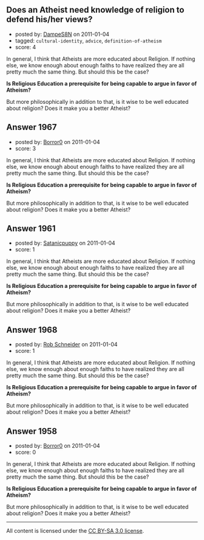 ## Does an Atheist need knowledge of religion to defend his/her views?

- posted by: [DampeS8N](https://stackexchange.com/users/-1/587-dampes8n) on 2011-01-04
- tagged: `cultural-identity`, `advice`, `definition-of-atheism`
- score: 4

In general, I think that Atheists are more educated about Religion. If nothing else, we know enough about enough faiths to have realized they are all pretty much the same thing. But should this be the case?

**Is Religious Education a prerequisite for being capable to argue in favor of Atheism?**

But more philosophically in addition to that, is it wise to be well educated about religion? Does it make you a better Atheist?


## Answer 1967

- posted by: [Borror0](https://stackexchange.com/users/-1/484-borror0) on 2011-01-04
- score: 3

In general, I think that Atheists are more educated about Religion. If nothing else, we know enough about enough faiths to have realized they are all pretty much the same thing. But should this be the case?

**Is Religious Education a prerequisite for being capable to argue in favor of Atheism?**

But more philosophically in addition to that, is it wise to be well educated about religion? Does it make you a better Atheist?


## Answer 1961

- posted by: [Satanicpuppy](https://stackexchange.com/users/-1/169-satanicpuppy) on 2011-01-04
- score: 1

In general, I think that Atheists are more educated about Religion. If nothing else, we know enough about enough faiths to have realized they are all pretty much the same thing. But should this be the case?

**Is Religious Education a prerequisite for being capable to argue in favor of Atheism?**

But more philosophically in addition to that, is it wise to be well educated about religion? Does it make you a better Atheist?


## Answer 1968

- posted by: [Rob Schneider](https://stackexchange.com/users/-1/149-rob-schneider) on 2011-01-04
- score: 1

In general, I think that Atheists are more educated about Religion. If nothing else, we know enough about enough faiths to have realized they are all pretty much the same thing. But should this be the case?

**Is Religious Education a prerequisite for being capable to argue in favor of Atheism?**

But more philosophically in addition to that, is it wise to be well educated about religion? Does it make you a better Atheist?


## Answer 1958

- posted by: [Borror0](https://stackexchange.com/users/-1/484-borror0) on 2011-01-04
- score: 0

In general, I think that Atheists are more educated about Religion. If nothing else, we know enough about enough faiths to have realized they are all pretty much the same thing. But should this be the case?

**Is Religious Education a prerequisite for being capable to argue in favor of Atheism?**

But more philosophically in addition to that, is it wise to be well educated about religion? Does it make you a better Atheist?



---

All content is licensed under the [CC BY-SA 3.0 license](https://creativecommons.org/licenses/by-sa/3.0/).
